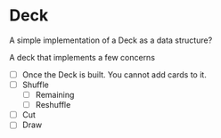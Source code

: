 # Deck

A simple implementation of a Deck as a data structure?

A deck that implements a few concerns

- [ ] Once the Deck is built.  You cannot add cards to it.
- [ ] Shuffle
    - [ ] Remaining
    - [ ] Reshuffle
- [ ] Cut
- [ ] Draw